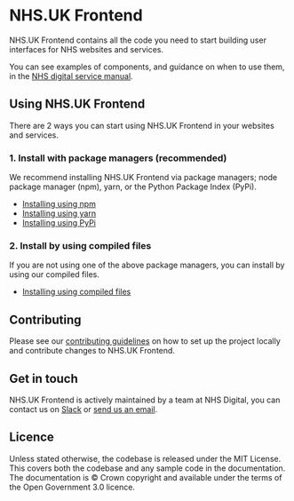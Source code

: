 # NHS.UK Frontend

NHS.UK Frontend contains all the code you need to start building user interfaces for NHS websites and services.

You can see examples of components, and guidance on when to use them, in the [NHS digital service manual](https://beta.nhs.uk/service-manual).

## Using NHS.UK Frontend

There are 2 ways you can start using NHS.UK Frontend in your websites and services.

### 1. Install with package managers (recommended)

We recommend installing NHS.UK Frontend via package managers; node package manager (npm), yarn, or the Python Package Index (PyPi). 

+ [Installing using npm](/docs/installation/installing-with-npm.md)
+ [Installing using yarn](/docs/installation/installing-with-yarn.md)
+ [Installing using PyPi](/docs/installation/installing-with-pypi.md)

### 2. Install by using compiled files

If you are not using one of the above package managers, you can install by using our compiled files.

+ [Installing using compiled files](/docs/installation/installing-compiled.md)

## Contributing

Please see our [contributing guidelines](/docs/contributing/README.md) on how to set up the project locally and contribute changes to NHS.UK Frontend.

## Get in touch 

NHS.UK Frontend is actively maintained by a team at NHS Digital, you can contact us on [Slack](https://nhsuk.slack.com/messages/CCPLQ9YAJ) or [send us an email](mailto:nhsdigital.nhsuk-frontend@nhs.net).

## Licence

Unless stated otherwise, the codebase is released under the MIT License. This covers both the codebase and any sample code in the documentation. The documentation is © Crown copyright and available under the terms of the Open Government 3.0 licence.
